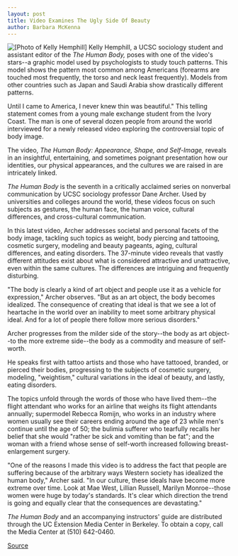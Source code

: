 ```yaml
---
layout: post
title: Video Examines The Ugly Side Of Beauty
author: Barbara McKenna
---
```


![\[Photo of Kelly Hemphill\]][1] Kelly Hemphill, a UCSC sociology student and assistant editor of the _The Human Body,_ poses with one of the video's stars--a graphic model used by psychologists to study touch patterns. This model shows the pattern most common among Americans (forearms are touched most frequently, the torso and neck least frequently). Models from other countries such as Japan and Saudi Arabia show drastically different patterns.

Until I came to America, I never knew thin was beautiful." This telling statement comes from a young male exchange student from the Ivory Coast. The man is one of several dozen people from around the world interviewed for a newly released video exploring the controversial topic of body image.

The video, _The Human Body: Appearance, Shape, and Self-Image,_ reveals in an insightful, entertaining, and sometimes poignant presentation how our identities, our physical appearances, and the cultures we are raised in are intricately linked.

_The Human Body_ is the seventh in a critically acclaimed series on nonverbal communication by UCSC sociology professor Dane Archer. Used by universities and colleges around the world, these videos focus on such subjects as gestures, the human face, the human voice, cultural differences, and cross-cultural communication.

In this latest video, Archer addresses societal and personal facets of the body image, tackling such topics as weight, body piercing and tattooing, cosmetic surgery, modeling and beauty pageants, aging, cultural differences, and eating disorders. The 37-minute video reveals that vastly different attitudes exist about what is considered attractive and unattractive, even within the same cultures. The differences are intriguing and frequently disturbing.

"The body is clearly a kind of art object and people use it as a vehicle for expression," Archer observes. "But as an art object, the body becomes idealized. The consequence of creating that ideal is that we see a lot of heartache in the world over an inability to meet some arbitrary physical ideal. And for a lot of people there follow more serious disorders."

Archer progresses from the milder side of the story--the body as art object--to the more extreme side--the body as a commodity and measure of self-worth.

He speaks first with tattoo artists and those who have tattooed, branded, or pierced their bodies, progressing to the subjects of cosmetic surgery, modeling, "weightism," cultural variations in the ideal of beauty, and lastly, eating disorders.

The topics unfold through the words of those who have lived them--the flight attendant who works for an airline that weighs its flight attendants annually; supermodel Rebecca Romijn, who works in an industry where women usually see their careers ending around the age of 23 while men's continue until the age of 50; the bulimia sufferer who tearfully recalls her belief that she would "rather be sick and vomiting than be fat"; and the woman with a friend whose sense of self-worth increased following breast-enlargement surgery.

"One of the reasons I made this video is to address the fact that people are suffering because of the arbitrary ways Western society has idealized the human body," Archer said. "In our culture, these ideals have become more extreme over time. Look at Mae West, Lillian Russell, Marilyn Monroe--those women were huge by today's standards. It's clear which direction the trend is going and equally clear that the consequences are devastating."

_The Human Body_ and an accompanying instructors' guide are distributed through the UC Extension Media Center in Berkeley. To obtain a copy, call the Media Center at (510) 642-0460.

[1]: http://www1.ucsc.edu/oncampus/currents/97-98/art/video.98-04-06.gif

[Source](http://www1.ucsc.edu/oncampus/currents/97-98/04-06/archer.htm "Permalink to The Human Body, Dane Archer video: 04-06-98")
